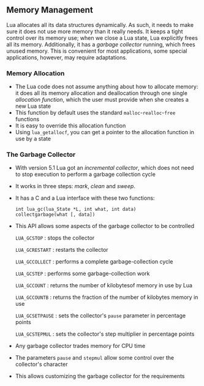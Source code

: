 Memory Management
-----------------

Lua allocates all its data structures dynamically. As
such, it needs to make sure it does not use more memory
than it really needs. It keeps a tight control over its
memory use; when we close a Lua state, Lua explicitly
frees all its memory. Additionally, it has a *garbage
collector* running, which frees unused memory. This
is convenient for most applications, some special
applications, however, may require adaptations.

### Memory Allocation
- The Lua code does not assume anything about how to
  allocate memory: it does all its memory allocation
  and deallocation through one single *allocation
  function*, which the user must provide when she
  creates a new Lua state
- This function by default uses the standard
  `malloc`-`realloc`-`free` functions
- It is easy to override this allocation function
- Using `lua_getallocf`, you can get a pointer to
  the allocation function in use by a state

### The Garbage Collector
- With version 5.1 Lua got an *incremental collector*,
  which does not need to stop execution to perform
  a garbage collection cycle
- It works in three steps: *mark*, *clean* and *sweep*.
- It has a C and a Lua interface with these two functions:

    ~~~
    int lua_gc(lua_State *L, int what, int data)
    collectgarbage(what [, data])
    ~~~

- This API allows some aspects of the garbage collector
  to be controlled

    `LUA_GCSTOP`
    :   stops the collector

    `LUA_GCRESTART`
    :   restarts the collector

    `LUA_GCCOLLECT`
    :   performs a complete garbage-collection cycle

    `LUA_GCSTEP`
    :   performs some garbage-collection work

    `LUA_GCCOUNT`
    :   returns the number of kilobytesof memory in use by Lua

    `LUA_GCCOUNTB`
    :   returns the fraction of the number of kilobytes memory in use

    `LUA_GCSETPAUSE`
    :   sets the collector's `pause` parameter in percentage points

    `LUA_GCSTEPMUL`
    :   sets the collector's step multiplier in percentage points

- Any garbage collector trades memory for CPU time
- The parameters `pause` and `stepmul` allow some control
  over the collector's character
- This allows customizing the garbage collector for the requirements

